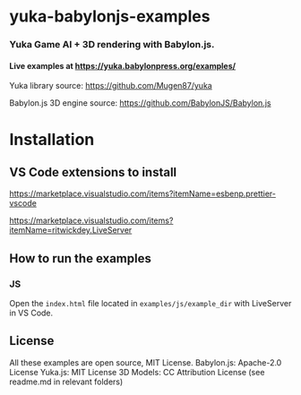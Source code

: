 # yuka-babylonjs-examples

### Yuka Game AI + 3D rendering with Babylon.js.

#### Live examples at https://yuka.babylonpress.org/examples/

Yuka library source: https://github.com/Mugen87/yuka

Babylon.js 3D engine source: https://github.com/BabylonJS/Babylon.js

# Installation

## VS Code extensions to install

https://marketplace.visualstudio.com/items?itemName=esbenp.prettier-vscode

https://marketplace.visualstudio.com/items?itemName=ritwickdey.LiveServer

## How to run the examples

### JS

Open the `index.html` file located in `examples/js/example_dir` with LiveServer in VS Code. 

## License

All these examples are open source, MIT License.
Babylon.js: Apache-2.0 License
Yuka.js: MIT License
3D Models: CC Attribution License (see readme.md in relevant folders)
